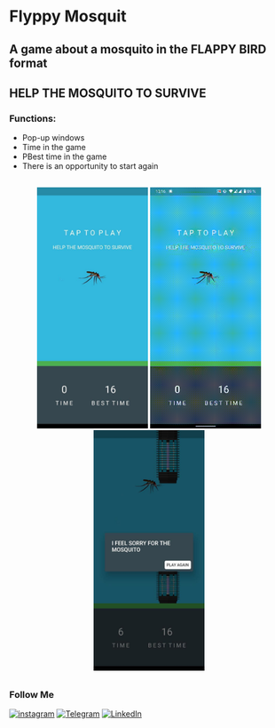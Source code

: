 # Flyppy Mosquit
   
## A game about a mosquito in the FLAPPY BIRD format
## HELP THE MOSQUITO TO SURVIVE

### Functions:
+ Pop-up windows
+ Time in the game
+ PBest time in the game
+ There is an opportunity to start again
  
## 
<p align="center">
   <img src="https://github.com/weeidl/Mosquito_Flyppy_Game/blob/master/assets/MosquitoGameStart.jpg" width="200" title="weeidl">
   <img src="https://github.com/weeidl/Mosquito_Flyppy_Game/blob/master/assets/Mosquito.gif" width="200"  title="weeidl">
   <img src="https://github.com/weeidl/Mosquito_Flyppy_Game/blob/master/assets/MosquitoGameEnd.jpg" width="200" title="weeidl">
</p>

##
### Follow Me
[![instagram](https://img.shields.io/badge/-instagram-05151e?style=for-the-badge&logo=instagram)](https://www.instagram.com/weeidl/)
[![Telegram](https://img.shields.io/badge/-Telegram-05151e?style=for-the-badge&logo=Telegram)](https://t.me/weeidl)
[![LinkedIn](https://img.shields.io/badge/-LinkedIn-05151e?style=for-the-badge&logo=LinkedIn)](https://www.linkedin.com/in/weeidl/)
